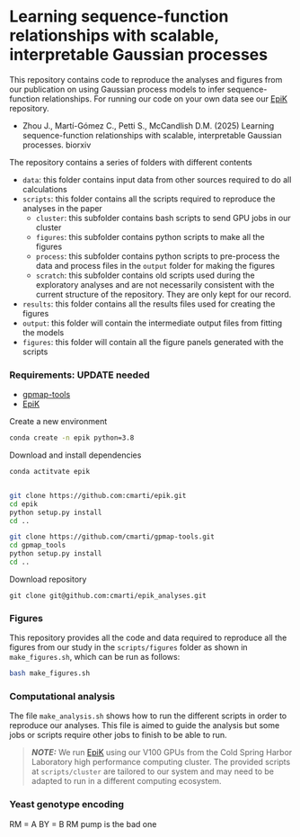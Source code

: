# Learning sequence-function relationships with scalable, interpretable Gaussian processes


This repository contains code to reproduce the analyses and figures from our 
publication on using Gaussian process models to infer sequence-function
relationships. For running our code on your own data see our [EpiK](https://github.com/cmarti/epik) repository.

- Zhou J., Martí-Gómez C., Petti S., McCandlish D.M. (2025) Learning sequence-function relationships with scalable, interpretable Gaussian processes. biorxiv

The repository contains a series of folders with different contents

- `data`: this folder contains input data from other sources required to do all calculations
- `scripts`: this folder contains all the scripts required to reproduce the analyses in the paper
  - `cluster`: this subfolder contains bash scripts to send GPU jobs in our cluster
  - `figures`: this subfolder contains python scripts to make all the figures
  - `process`: this subfolder contains python scripts to pre-process the data and process files in the `output` folder for making the figures
  - `scratch`: this subfolder contains old scripts used during the exploratory analyses and are not necessarily consistent with the current structure of the repository. They are only kept for our record. 
- `results`: this folder contains all the results files used for creating the figures
- `output`: this folder will contain the intermediate output files from fitting the models
- `figures`: this folder will contain all the figure panels generated with the scripts


### Requirements: UPDATE needed

- [gpmap-tools](https://github.com/cmarti/gpmap-tools)
- [EpiK](https://github.com/cmarti/epik)

Create a new environment

```bash
conda create -n epik python=3.8
```

Download and install dependencies

```bash
conda actitvate epik


git clone https://github.com:cmarti/epik.git
cd epik
python setup.py install
cd ..

git clone https://github.com/cmarti/gpmap-tools.git
cd gpmap_tools
python setup.py install
cd ..
```

Download repository

```
git clone git@github.com:cmarti/epik_analyses.git
```

### Figures

This repository provides all the code and data required to reproduce all the 
figures from our study in the `scripts/figures` folder as shown in `make_figures.sh`,
which can be run as follows:

```bash
bash make_figures.sh
```

### Computational analysis

The file `make_analysis.sh` shows how to run the different scripts in order to reproduce our analyses. This file is aimed to guide the analysis but some jobs
or scripts require other jobs to finish to be able to run. 

> **_NOTE:_** We run [EpiK](https://github.com/cmarti/epik) using our V100 GPUs from the Cold Spring Harbor Laboratory high performance computing cluster. The provided scripts at `scripts/cluster` are tailored to our system and may need to be adapted to run in a different computing ecosystem. 


### Yeast genotype encoding
RM = A
BY = B
RM pump is the bad one